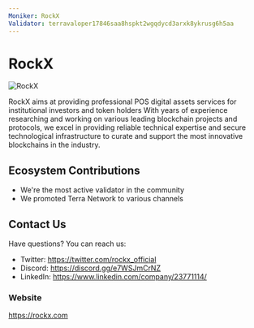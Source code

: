 ```yaml
---
Moniker: RockX
Validator: terravaloper17846saa8hspkt2wgqdycd3arxk8ykrusg6h5aa
---
```


# RockX
![RockX](https://static.rockx.com/img/rockx_new_logo.png)

RockX aims at providing professional POS digital assets services for institutional investors and token holders
With years of experience researching and working on various leading blockchain projects and protocols, we excel in providing reliable technical expertise and secure technological infrastructure to curate and support the most innovative blockchains in the industry.

## Ecosystem Contributions

- We're the most active validator in the community
- We promoted Terra Network to various channels

## Contact Us

Have questions? You can reach us:

- Twitter: https://twitter.com/rockx_official
- Discord: https://discord.gg/e7WSJmCrNZ
- LinkedIn: https://www.linkedin.com/company/23771114/

### Website

https://rockx.com




